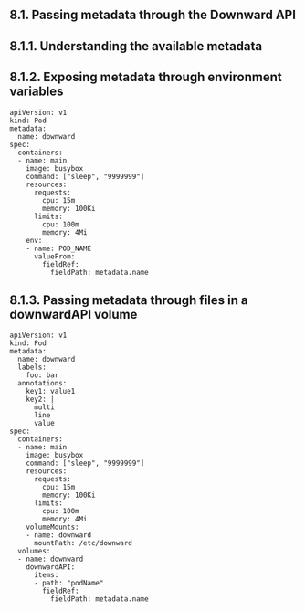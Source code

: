 ## 8.1. Passing metadata through the Downward API

## 8.1.1. Understanding the available metadata

## 8.1.2. Exposing metadata through environment variables

```
apiVersion: v1
kind: Pod
metadata:
  name: downward
spec:
  containers:
  - name: main
    image: busybox
    command: ["sleep", "9999999"]
    resources:
      requests:
        cpu: 15m
        memory: 100Ki
      limits:
        cpu: 100m
        memory: 4Mi
    env:
    - name: POD_NAME
      valueFrom:                                   
        fieldRef:                                  
          fieldPath: metadata.name
```          

## 8.1.3. Passing metadata through files in a downwardAPI volume

```
apiVersion: v1
kind: Pod
metadata:
  name: downward
  labels:                                     
    foo: bar                                  
  annotations:                                
    key1: value1                              
    key2: |                                  
      multi                                   
      line                                    
      value                                   
spec:
  containers:
  - name: main
    image: busybox
    command: ["sleep", "9999999"]
    resources:
      requests:
        cpu: 15m
        memory: 100Ki
      limits:
        cpu: 100m
        memory: 4Mi
    volumeMounts:                             
    - name: downward                          
      mountPath: /etc/downward                
  volumes:
  - name: downward                            
    downwardAPI:                              
      items:
      - path: "podName"                       
        fieldRef:                             
          fieldPath: metadata.name   
```          
